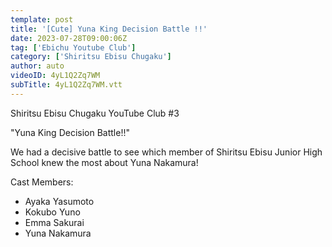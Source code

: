 ```yaml
---
template: post
title: '[Cute] Yuna King Decision Battle !!'
date: 2023-07-28T09:00:06Z
tag: ['Ebichu Youtube Club']
category: ['Shiritsu Ebisu Chugaku']
author: auto 
videoID: 4yL1Q2Zq7WM
subTitle: 4yL1Q2Zq7WM.vtt
---
```

Shiritsu Ebisu Chugaku YouTube Club #3

"Yuna King Decision Battle!!"

We had a decisive battle to see which member of Shiritsu Ebisu Junior High School knew the most about Yuna Nakamura!

Cast Members:
- Ayaka Yasumoto
- Kokubo Yuno
- Emma Sakurai
- Yuna Nakamura
